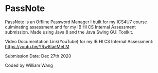 # PassNote
PassNote is an Offline Password Manager I built for my ICS4U7 course culminating assessment and for my IB Hl CS Internal Assessment submission.
Made using Java 8 and the Java Swing GUI Toolkit.

Video Documentation Link(YouTube) for my IB Hl CS Internal Assessment:
https://youtu.be/YRw8taeMeLM

Submission Date: Dec 27th 2020

Coded by William Wang
